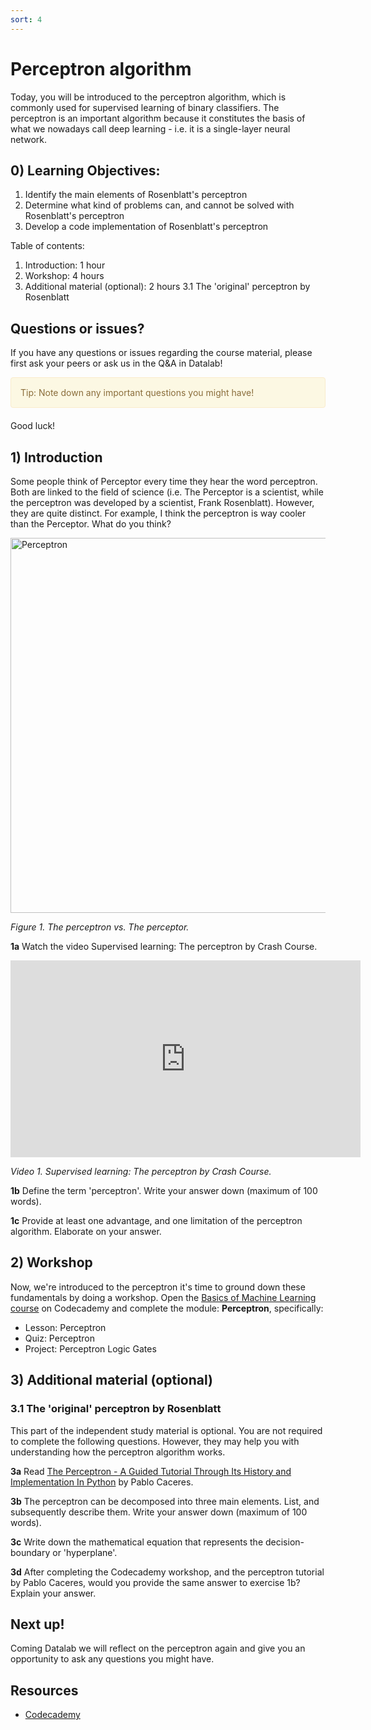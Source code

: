 ```yaml
---
sort: 4
---
```


# Perceptron algorithm

Today, you will be introduced to the perceptron algorithm, which is commonly used for supervised learning of binary classifiers. The perceptron is an important algorithm because it constitutes the basis of what we nowadays call deep learning - i.e. it is a single-layer neural network.

## 0) Learning Objectives:

1. Identify the main elements of Rosenblatt's perceptron
2. Determine what kind of problems can, and cannot be solved with Rosenblatt's perceptron
2. Develop a code implementation of Rosenblatt's perceptron

Table of contents:
1. Introduction: 1 hour
2. Workshop: 4 hours
3. Additional material (optional): 2 hours
   3.1 The 'original' perceptron by Rosenblatt


## Questions or issues?
If you have any questions or issues regarding the course material, please first ask your peers or ask us in the Q&A in Datalab!

<div style="padding: 15px; border: 1px solid transparent; border-color: transparent; margin-bottom: 20px; border-radius: 4px; color: #8a6d3b;; background-color: #fcf8e3; border-color: #faebcc;">
Tip: Note down any important questions you might have!
 </div>


Good luck!


## 1) Introduction

Some people think of Perceptor every time they hear the word perceptron. Both are linked to the field of science (i.e. The Perceptor is a scientist, while the perceptron was developed by a scientist, Frank Rosenblatt). However, they are quite distinct. For example, I think the perceptron is way cooler than the Perceptor. What do you think?

<img src="./assets/perceptron_perceptor.jpg" alt="Perceptron" width="600">

*Figure 1. The perceptron vs. The perceptor.*

__1a__ Watch the video Supervised learning: The perceptron by Crash Course.

<iframe width="560" height="315" src="https://www.youtube.com/embed/4qVRBYAdLAo?controls=0" title="YouTube video player" frameborder="0" allow="accelerometer; autoplay; clipboard-write; encrypted-media; gyroscope; picture-in-picture" allowfullscreen></iframe>

*Video 1. Supervised learning: The perceptron by Crash Course.*

__1b__ Define the term 'perceptron'. Write your answer down (maximum of 100 words).

__1c__ Provide at least one advantage, and one limitation of the perceptron algorithm. Elaborate on your answer.

## 2) Workshop
Now, we're introduced to the perceptron it's time to ground down these fundamentals by doing a workshop. Open the [Basics of Machine Learning course](https://www.codecademy.com/learn/machine-learning) on Codecademy and complete the module: **Perceptron**, specifically:
- Lesson: Perceptron
- Quiz: Perceptron
- Project: Perceptron Logic Gates

## 3) Additional material (optional)

### 3.1 The 'original' perceptron by Rosenblatt
This part of the independent study material is optional. You are not required to complete the following questions. However, they may help you with understanding how the perceptron algorithm works.

__3a__ Read [The Perceptron - A Guided Tutorial Through Its History and Implementation In Python](https://pabloinsente.github.io/the-perceptron) by Pablo Caceres.

__3b__ The perceptron can be decomposed into three main elements. List, and subsequently describe them. Write your answer down (maximum of 100 words).

__3c__  Write down the mathematical equation that represents the decision-boundary or 'hyperplane'.  

__3d__ After completing the Codecademy workshop, and the perceptron tutorial by Pablo Caceres, would you provide the same answer to exercise 1b? Explain your answer.

## Next up!
Coming Datalab we will reflect on the perceptron again and give you an opportunity to ask any questions you might have.

## Resources
- [Codecademy](https://www.codecademy.com/learn/machine-learning)
